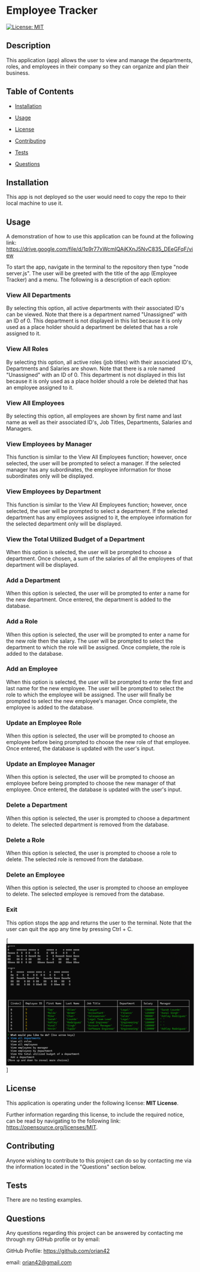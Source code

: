 # Employee Tracker
  
[![License: MIT](https://img.shields.io/badge/License-MIT-yellow.svg)](https://opensource.org/licenses/MIT)
  

## Description
  

This application (app) allows the user to view and manage the departments, roles, and employees in their company so they can organize and plan their business.
  

## Table of Contents
  

- [Installation](#installation)
  
- [Usage](#usage)
  
- [License](#license)
  
- [Contributing](#contributing)
  
- [Tests](#tests)
  
- [Questions](#questions)
  

## Installation
  

This app is not deployed so the user would need to copy the repo to their local machine to use it.
  

## Usage
  

A demonstration of how to use this application can be found at the following link: https://drive.google.com/file/d/1p9r77xWcmIQAjKXnJ5NvC835_DEeGFqF/view

To start the app, navigate in the terminal to the repository then type "node server.js".  The user will be greeted with the title of the app (Employee Tracker) and a menu.  The following is a description of each option:

### View All Departments
By selecting this option, all active departments with their associated ID's can be viewed.  Note that there is a department named "Unassigned" with an ID of 0.  This department is not displayed in this list because it is only used as a place holder should a department be deleted that has a role assigned to it.
  
### View All Roles
By selecting this option, all active roles (job titles) with their associated ID's, Departments and Salaries are shown.  Note that there is a role named "Unassigned" with an ID of 0.  This department is not displayed in this list because it is only used as a place holder should a role be deleted that has an employee assigned to it.

### View All Employees
By selecting this option, all employees are shown by first name and last name as well as their associated ID's, Job Titles, Departments, Salaries and Managers.

### View Employees by Manager
This function is similar to the View All Employees function; however, once selected, the user will be prompted to select a manager.  If the selected manager has any subordinates, the employee information for those subordinates only will be displayed.

### View Employees by Department
This function is similar to the View All Employees function; however, once selected, the user will be prompted to select a department.  If the selected department has any employees assigned to it, the employee information for the selected department only will be displayed.

### View the Total Utilized Budget of a Department
When this option is selected, the user will be prompted to choose a department.  Once chosen, a sum of the salaries of all the employees of that department will be displayed.

### Add a Department
When this option is selected, the user will be prompted to enter a name for the new department.  Once entered, the department is added to the database.

### Add a Role
When this option is selected, the user will be prompted to enter a name for the new role then the salary.  The user will be prompted to select the department to which the role will be assigned.  Once complete, the role is added to the database.

### Add an Employee
When this option is selected, the user will be prompted to enter the first and last name for the new employee.  The user will be prompted to select the role to which the employee will be assigned.  The user will finally be prompted to select the new employee's manager.  Once complete, the employee is added to the database.

### Update an Employee Role
When this option is selected, the user will be prompted to choose an employee before being prompted to choose the new role of that employee.  Once entered, the database is updated with the user's input.

### Update an Employee Manager
When this option is selected, the user will be prompted to choose an employee before being prompted to choose the new manager of that employee.  Once entered, the database is updated with the user's input.

### Delete a Department
When this option is selected, the user is prompted to choose a department to delete.  The selected department is removed from the database.

### Delete a Role
When this option is selected, the user is prompted to choose a role to delete.  The selected role is removed from the database.

### Delete an Employee
When this option is selected, the user is prompted to choose an employee to delete.  The selected employee is removed from the database.

### Exit
This option stops the app and returns the user to the terminal.  Note that the user can quit the app any time by pressing Ctrl + C.

[![A screenshot of the Employee Tracker.](./assets/screenshot.png)]

## License
  

This application is operating under the following license: **MIT License**.  
  

Further information regarding this license, to include the required notice, can be read by navigating to the following link: https://opensource.org/licenses/MIT.
  

## Contributing
  

Anyone wishing to contribute to this project can do so by contacting me via the information located in the "Questions" section below.
  

## Tests
  

There are no testing examples.
  

## Questions
  

Any questions regarding this project can be answered by contacting me through my GitHub profile or by email:
  
GitHub Profile: https://github.com/orian42
  
email: orian42@gmail.com
